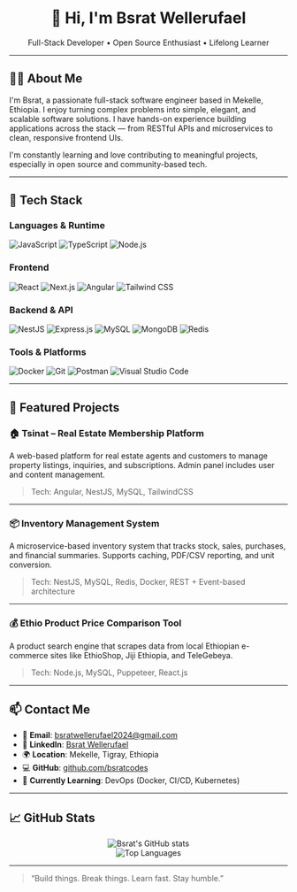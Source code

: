 <h1 align="center">👋 Hi, I'm Bsrat Wellerufael</h1>

<p align="center">
  Full-Stack Developer • Open Source Enthusiast • Lifelong Learner
</p>

---

## 🧑‍💻 About Me

I'm Bsrat, a passionate full-stack software engineer based in Mekelle, Ethiopia. I enjoy turning complex problems into simple, elegant, and scalable software solutions. I have hands-on experience building applications across the stack — from RESTful APIs and microservices to clean, responsive frontend UIs.

I'm constantly learning and love contributing to meaningful projects, especially in open source and community-based tech.

---

## 🚀 Tech Stack

### Languages & Runtime
![JavaScript](https://img.shields.io/badge/JavaScript-F7DF1E?style=flat&logo=javascript&logoColor=black)
![TypeScript](https://img.shields.io/badge/TypeScript-3178C6?style=flat&logo=typescript&logoColor=white)
![Node.js](https://img.shields.io/badge/Node.js-339933?style=flat&logo=node.js&logoColor=white)

### Frontend
![React](https://img.shields.io/badge/React-20232a?style=flat&logo=react)
![Next.js](https://img.shields.io/badge/Next.js-000000?style=flat&logo=next.js)
![Angular](https://img.shields.io/badge/Angular-DD0031?style=flat&logo=angular&logoColor=white)
![Tailwind CSS](https://img.shields.io/badge/Tailwind_CSS-06B6D4?style=flat&logo=tailwind-css&logoColor=white)

### Backend & API
![NestJS](https://img.shields.io/badge/NestJS-E0234E?style=flat&logo=nestjs&logoColor=white)
![Express.js](https://img.shields.io/badge/Express.js-000000?style=flat&logo=express&logoColor=white)
![MySQL](https://img.shields.io/badge/MySQL-4479A1?style=flat&logo=mysql&logoColor=white)
![MongoDB](https://img.shields.io/badge/MongoDB-4EA94B?style=flat&logo=mongodb&logoColor=white)
![Redis](https://img.shields.io/badge/Redis-DC382D?style=flat&logo=redis&logoColor=white)

### Tools & Platforms
![Docker](https://img.shields.io/badge/Docker-2496ED?style=flat&logo=docker&logoColor=white)
![Git](https://img.shields.io/badge/Git-F05032?style=flat&logo=git&logoColor=white)
![Postman](https://img.shields.io/badge/Postman-FF6C37?style=flat&logo=postman&logoColor=white)
![Visual Studio Code](https://img.shields.io/badge/VS_Code-007ACC?style=flat&logo=visual-studio-code&logoColor=white)

---

## 💼 Featured Projects

### 🏠 **Tsinat – Real Estate Membership Platform**
A web-based platform for real estate agents and customers to manage property listings, inquiries, and subscriptions. Admin panel includes user and content management.

> Tech: Angular, NestJS, MySQL, TailwindCSS

---

### 📦 **Inventory Management System**
A microservice-based inventory system that tracks stock, sales, purchases, and financial summaries. Supports caching, PDF/CSV reporting, and unit conversion.

> Tech: NestJS, MySQL, Redis, Docker, REST + Event-based architecture

---

### 💰 **Ethio Product Price Comparison Tool**
A product search engine that scrapes data from local Ethiopian e-commerce sites like EthioShop, Jiji Ethiopia, and TeleGebeya.

> Tech: Node.js, MySQL, Puppeteer, React.js

---

## 📫 Contact Me

- 📧 **Email**: bsratwellerufael2024@gmail.com  
- 💼 **LinkedIn**: [Bsrat Wellerufael](https://linkedin.com/in/bsrat-wellerufael-91524529b)  
- 🌍 **Location**: Mekelle, Tigray, Ethiopia  
- 💻 **GitHub**: [github.com/bsratcodes](https://github.com/bsratcodes)  
- 🧠 **Currently Learning**: DevOps (Docker, CI/CD, Kubernetes)

---

## 📈 GitHub Stats

<p align="center">
  <img src="https://github-readme-stats.vercel.app/api?username=bsratcodes&show_icons=true&theme=radical" alt="Bsrat's GitHub stats" />
  <br/>
  <img src="https://github-readme-stats.vercel.app/api/top-langs/?username=bsratcodes&layout=compact&theme=radical" alt="Top Languages" />
</p>

---

> “Build things. Break things. Learn fast. Stay humble.”

